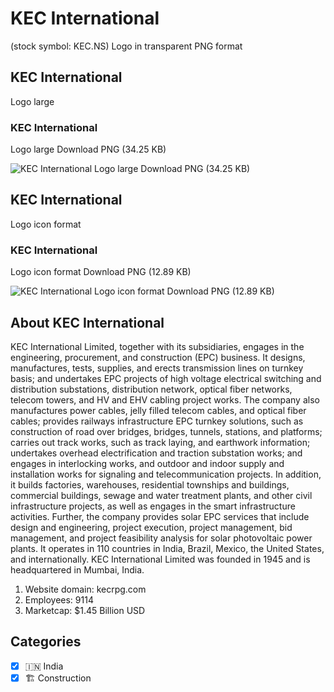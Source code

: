# KEC International
 (stock symbol: KEC.NS) Logo in transparent PNG format

## KEC International
 Logo large

### KEC International
 Logo large Download PNG (34.25 KB)

![KEC International
 Logo large Download PNG (34.25 KB)](/img/orig/KEC.NS_BIG-916fefec.png)

## KEC International
 Logo icon format

### KEC International
 Logo icon format Download PNG (12.89 KB)

![KEC International
 Logo icon format Download PNG (12.89 KB)](/img/orig/KEC.NS-766d62d2.png)

## About KEC International


KEC International Limited, together with its subsidiaries, engages in the engineering, procurement, and construction (EPC) business. It designs, manufactures, tests, supplies, and erects transmission lines on turnkey basis; and undertakes EPC projects of high voltage electrical switching and distribution substations, distribution network, optical fiber networks, telecom towers, and HV and EHV cabling project works. The company also manufactures power cables, jelly filled telecom cables, and optical fiber cables; provides railways infrastructure EPC turnkey solutions, such as construction of road over bridges, bridges, tunnels, stations, and platforms; carries out track works, such as track laying, and earthwork information; undertakes overhead electrification and traction substation works; and engages in interlocking works, and outdoor and indoor supply and installation works for signaling and telecommunication projects. In addition, it builds factories, warehouses, residential townships and buildings, commercial buildings, sewage and water treatment plants, and other civil infrastructure projects, as well as engages in the smart infrastructure activities. Further, the company provides solar EPC services that include design and engineering, project execution, project management, bid management, and project feasibility analysis for solar photovoltaic power plants. It operates in 110 countries in India, Brazil, Mexico, the United States, and internationally. KEC International Limited was founded in 1945 and is headquartered in Mumbai, India.

1. Website domain: kecrpg.com
2. Employees: 9114
3. Marketcap: $1.45 Billion USD


## Categories
- [x] 🇮🇳 India
- [x] 🏗 Construction
